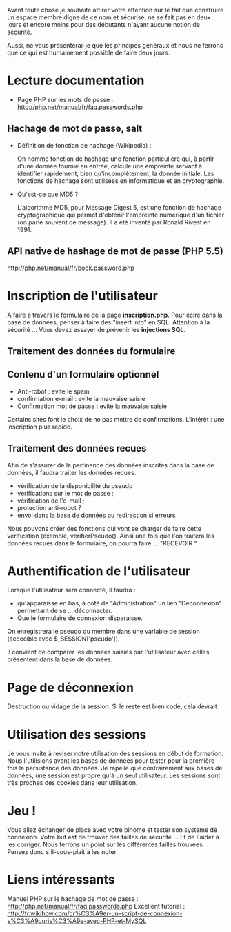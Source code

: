 Avant toute chose je souhaite attirer votre attention sur le fait que construire un espace membre digne de ce nom et sécurisé, ne se fait pas en deux jours et encore moins pour des débutants n'ayant aucune notion de sécurité.

Aussi, ne vous présenterai-je que les principes généraux et nous ne ferrons que ce qui est humainement possible de faire deux jours.

# Lecture documentation

* Page PHP sur les mots de passe : http://php.net/manual/fr/faq.passwords.php

## Hachage de mot de passe, salt 

* Définition de fonction de hachage (Wikipedia) :

	On nomme fonction de hachage une fonction particulière qui, à partir d'une donnée fournie en entrée, calcule une empreinte servant à identifier rapidement, bien qu'incomplètement, la donnée initiale. Les fonctions de hachage sont utilisées en informatique et en cryptographie.

* Qu'est-ce que MD5 ?

	L'algorithme MD5, pour Message Digest 5, est une fonction de hachage cryptographique qui permet d'obtenir l'empreinte numérique d'un fichier (on parle souvent de message). Il a été inventé par Ronald Rivest en 1991.

## API native de hashage de mot de passe (PHP 5.5)

http://php.net/manual/fr/book.password.php

# Inscription de l'utilisateur 

A faire a travers le formulaire de la page **inscription.php**. Pour écire dans la base de données, penser à faire des "insert into" en SQL. Attention à la sécurité ... Vous devez essayer de prévenir les **injections SQL**.

## Traitement des données du formulaire

## Contenu d'un formulaire optionnel

* Anti-robot : evite le spam
* confirmation e-mail : evite la mauvaise saisie 
* Confirmation mot de passe : evite la mauvaise saisie

Certains sites font le choix de ne pas mettre de confirmations. L'intérêt : une inscription plus rapide. 

## Traitement des données recues

Afin de s'assurer de la pertinence des données inscrites dans la base de données, il faudra traiter les données recues.

* vérification de la disponibilité du pseudo
* vérifications sur le mot de passe ;
* vérification de l'e-mail ;
* protection anti-robot ?
* envoi dans la base de données ou redirection si erreurs

Nous pouvons créer des fonctions qui vont se charger de faire cette verification (exemple, verifierPseudo(). Ainsi une fois que l'on traitera les données recues dans le formulaire, on pourra faire ... "RECEVOIR "

# Authentification de l'utilisateur 

Lorsque l'utilisateur sera connecté, il faudra :

* qu'apparaisse en bas, à coté de "Administration" un lien "Deconnexion" permettant de se ... déconnecter.
* Que le formulaire de connexion disparaisse.


On enregistrera le pseudo du membre dans une variable de session (accecible avec $_SESSION['pseudo']).

Il convient de comparer les données saisies par l'utilisateur avec celles présentent dans la base de données. 

# Page de déconnexion

Destruction ou vidage de la session. Si le reste est bien codé, cela devrait 

# Utilisation des sessions 

Je vous invite à reviser notre utilisation des sessions en début de formation. Nous l'utilisions avant les bases de données pour tester pour la première fois la persistance des données. Je rapelle que contrairement aux bases de données, une session est propre qu'à un seul utilisateur. 
Les sessions sont très proches des cookies dans leur utilisation.

# Jeu !

Vous allez échanger de place avec votre binome et tester son systeme de connexion. Votre but est de trouver des failles de sécurité ... Et de l'aider à les corriger. Nous ferrons un point sur les différentes failles trouvées. Pensez donc s'il-vous-plait à les noter. 

# Liens intéressants

Manuel PHP sur le hachage de mot de passe :
http://php.net/manual/fr/faq.passwords.php
Excellent tutoriel : http://fr.wikihow.com/cr%C3%A9er-un-script-de-connexion-s%C3%A9curis%C3%A9e-avec-PHP-et-MySQL
